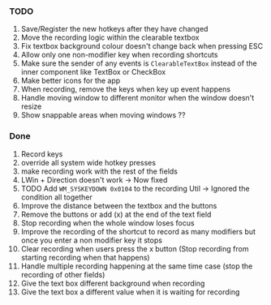 ﻿### TODO

1. Save/Register the new hotkeys after they have changed
1. Move the recording logic within the clearable textbox
1. Fix textbox background colour doesn't change back when pressing ESC
1. Allow only one non-modifier key when recording shortcuts
1. Make sure the sender of any events is `ClearableTextBox` instead of the inner component like TextBox or CheckBox
1. Make better icons for the app
1. When recording, remove the keys when key up event happens
1. Handle moving window to different monitor when the window doesn't resize
1. Show snappable areas when moving windows ??



### Done
1. Record keys
2. override all system wide hotkey presses
3. make recording work with the rest of the fields
1. LWin + Direction doesn't work -> Now fixed
1. TODO Add `WM_SYSKEYDOWN 0x0104` to the recording Util -> Ignored the condition all together
1. Improve the distance between the textbox and the buttons
1. Remove the buttons or add (x) at the end of the text field
1. Stop recording when the whole window loses focus
1. Improve the recording of the shortcut to record as many modifiers but once you enter a non modifier key it stops
1. Clear recording when users press the x button (Stop recording from starting recording when that happens)
1. Handle multiple recording happening at the same time case (stop the recording of other fields)
1. Give the text box different background when recording
1. Give the text box a different value when it is waiting for recording
